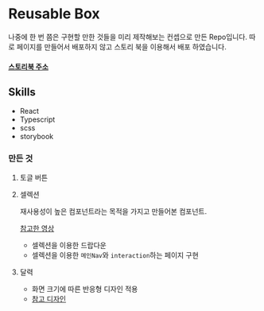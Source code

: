 # Reusable Box

나중에 한 번 쯤은 구현할 만한 것들을 미리 제작해보는 컨셉으로 만든 Repo입니다. 따로 페이지를 만들어서 배포하지 않고 스토리 북을 이용해서 배포 하였습니다.

#### [스토리북 주소](https://62e7b6d26be980cbac8f5731-kjdsbsohoa.chromatic.com/) 

## Skills

- React
- Typescript
- scss
- storybook

### 만든 것

1. 토글 버튼

2. 셀렉션

   재사용성이 높은 컴포넌트라는 목적을 가지고 만들어본 컴포넌트.

   [참고한 영상](https://www.youtube.com/watch?v=fR8tsJ2r7Eg)

   - 셀렉션을 이용한 드랍다운
   - 셀렉션을 이용한 `메인Nav`와 `interaction`하는 페이지 구현

3. 달력

   - 화면 크기에 따른 반응형 디자인 적용
   - [참고 디자인](https://dribbble.com/shots/15755836-Construction-Calendar)
